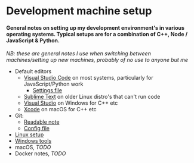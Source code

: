 # Development machine setup
#### General notes on setting up my development environment's in various operating systems. Typical setups are for a combination of C++, Node / JavaScript & Python.
*NB: these are general notes I use when switching between machines/setting up new machines, probably of no use to anyone but me*

- Default editors
  - [Visual Studio Code](https://code.visualstudio.com/) on most systems, particularly for JavaScript/Python work
    - [Settings file](./settings.json)
  - [Sublime Text](https://www.sublimetext.com/) on older Linux distro's that can't run code
  - [Visual Studio](https://visualstudio.microsoft.com/) on Windows for C++ etc
  - [Xcode](https://developer.apple.com/xcode/) on macOS for C++ etc
- Git:
  - [Readable note](./git-setup.md)
  - [Config file](./.gitconfig)
- [Linux setup](./linux.md)
- [Windows tools](./windows.md)
- macOS, _TODO_
- Docker notes, _TODO_
